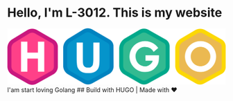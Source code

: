 # Hello, I'm L-3012. This is my website


<div align="center"><img  src="https://raw.githubusercontent.com/gohugoio/gohugoioTheme/master/static/images/hugo-logo-wide.svg?sanitize=true" alt="Hugo" width="565"></div>
I'am start loving Golang
## Build with HUGO | Made with ❤
